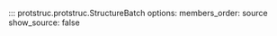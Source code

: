 ::: protstruc.protstruc.StructureBatch
    options:
        members_order: source
        show_source: false